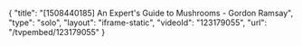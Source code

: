 {
    "title": "[1508440185] An Expert's Guide to Mushrooms - Gordon Ramsay",
    "type": "solo",
    "layout": "iframe-static",
    "videoId": "123179055",
    "url": "\/tvpembed\/123179055"
}